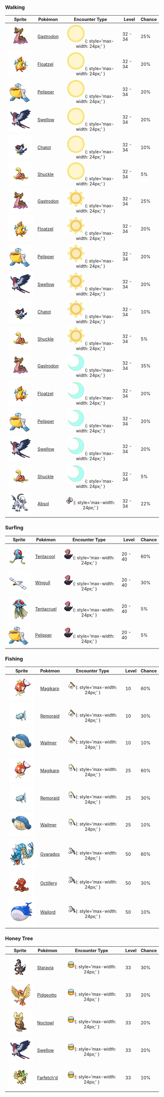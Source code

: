 ### Walking

| Sprite | Pokémon | Encounter Type | Level | Chance |
|:------:|---------|:--------------:|-------|--------|
| ![Gastrodon](../../assets/sprites/gastrodon/front.gif "Gastrodon") | [Gastrodon](../../pokemon/gastrodon.md/) | ![Morning](../../assets/encounter_types/morning.png "Morning"){: style='max-width: 24px;' } | 32 - 34 | 25% |
| ![Floatzel](../../assets/sprites/floatzel/front.gif "Floatzel") | [Floatzel](../../pokemon/floatzel.md/) | ![Morning](../../assets/encounter_types/morning.png "Morning"){: style='max-width: 24px;' } | 32 - 34 | 20% |
| ![Pelipper](../../assets/sprites/pelipper/front.gif "Pelipper") | [Pelipper](../../pokemon/pelipper.md/) | ![Morning](../../assets/encounter_types/morning.png "Morning"){: style='max-width: 24px;' } | 32 - 34 | 20% |
| ![Swellow](../../assets/sprites/swellow/front.gif "Swellow") | [Swellow](../../pokemon/swellow.md/) | ![Morning](../../assets/encounter_types/morning.png "Morning"){: style='max-width: 24px;' } | 32 - 34 | 20% |
| ![Chatot](../../assets/sprites/chatot/front.gif "Chatot") | [Chatot](../../pokemon/chatot.md/) | ![Morning](../../assets/encounter_types/morning.png "Morning"){: style='max-width: 24px;' } | 32 - 34 | 10% |
| ![Shuckle](../../assets/sprites/shuckle/front.gif "Shuckle") | [Shuckle](../../pokemon/shuckle.md/) | ![Morning](../../assets/encounter_types/morning.png "Morning"){: style='max-width: 24px;' } | 32 - 34 | 5% |
| ![Gastrodon](../../assets/sprites/gastrodon/front.gif "Gastrodon") | [Gastrodon](../../pokemon/gastrodon.md/) | ![Day](../../assets/encounter_types/day.png "Day"){: style='max-width: 24px;' } | 32 - 34 | 25% |
| ![Floatzel](../../assets/sprites/floatzel/front.gif "Floatzel") | [Floatzel](../../pokemon/floatzel.md/) | ![Day](../../assets/encounter_types/day.png "Day"){: style='max-width: 24px;' } | 32 - 34 | 20% |
| ![Pelipper](../../assets/sprites/pelipper/front.gif "Pelipper") | [Pelipper](../../pokemon/pelipper.md/) | ![Day](../../assets/encounter_types/day.png "Day"){: style='max-width: 24px;' } | 32 - 34 | 20% |
| ![Swellow](../../assets/sprites/swellow/front.gif "Swellow") | [Swellow](../../pokemon/swellow.md/) | ![Day](../../assets/encounter_types/day.png "Day"){: style='max-width: 24px;' } | 32 - 34 | 20% |
| ![Chatot](../../assets/sprites/chatot/front.gif "Chatot") | [Chatot](../../pokemon/chatot.md/) | ![Day](../../assets/encounter_types/day.png "Day"){: style='max-width: 24px;' } | 32 - 34 | 10% |
| ![Shuckle](../../assets/sprites/shuckle/front.gif "Shuckle") | [Shuckle](../../pokemon/shuckle.md/) | ![Day](../../assets/encounter_types/day.png "Day"){: style='max-width: 24px;' } | 32 - 34 | 5% |
| ![Gastrodon](../../assets/sprites/gastrodon/front.gif "Gastrodon") | [Gastrodon](../../pokemon/gastrodon.md/) | ![Night](../../assets/encounter_types/night.png "Night"){: style='max-width: 24px;' } | 32 - 34 | 35% |
| ![Floatzel](../../assets/sprites/floatzel/front.gif "Floatzel") | [Floatzel](../../pokemon/floatzel.md/) | ![Night](../../assets/encounter_types/night.png "Night"){: style='max-width: 24px;' } | 32 - 34 | 20% |
| ![Pelipper](../../assets/sprites/pelipper/front.gif "Pelipper") | [Pelipper](../../pokemon/pelipper.md/) | ![Night](../../assets/encounter_types/night.png "Night"){: style='max-width: 24px;' } | 32 - 34 | 20% |
| ![Swellow](../../assets/sprites/swellow/front.gif "Swellow") | [Swellow](../../pokemon/swellow.md/) | ![Night](../../assets/encounter_types/night.png "Night"){: style='max-width: 24px;' } | 32 - 34 | 20% |
| ![Shuckle](../../assets/sprites/shuckle/front.gif "Shuckle") | [Shuckle](../../pokemon/shuckle.md/) | ![Night](../../assets/encounter_types/night.png "Night"){: style='max-width: 24px;' } | 32 - 34 | 5% |
| ![Absol](../../assets/sprites/absol/front.gif "Absol") | [Absol](../../pokemon/absol.md/) | ![Poké Radar](../../assets/encounter_types/poke_radar.png "Poké Radar"){: style='max-width: 24px;' } | 32 - 34 | 22% |

### Surfing

| Sprite | Pokémon | Encounter Type | Level | Chance |
|:------:|---------|:--------------:|-------|--------|
| ![Tentacool](../../assets/sprites/tentacool/front.gif "Tentacool") | [Tentacool](../../pokemon/tentacool.md/) | ![Surf](../../assets/encounter_types/surf.png "Surf"){: style='max-width: 24px;' } | 20 - 40 | 60% |
| ![Wingull](../../assets/sprites/wingull/front.gif "Wingull") | [Wingull](../../pokemon/wingull.md/) | ![Surf](../../assets/encounter_types/surf.png "Surf"){: style='max-width: 24px;' } | 20 - 40 | 30% |
| ![Tentacruel](../../assets/sprites/tentacruel/front.gif "Tentacruel") | [Tentacruel](../../pokemon/tentacruel.md/) | ![Surf](../../assets/encounter_types/surf.png "Surf"){: style='max-width: 24px;' } | 20 - 40 | 5% |
| ![Pelipper](../../assets/sprites/pelipper/front.gif "Pelipper") | [Pelipper](../../pokemon/pelipper.md/) | ![Surf](../../assets/encounter_types/surf.png "Surf"){: style='max-width: 24px;' } | 20 - 40 | 5% |

### Fishing

| Sprite | Pokémon | Encounter Type | Level | Chance |
|:------:|---------|:--------------:|-------|--------|
| ![Magikarp](../../assets/sprites/magikarp/front.gif "Magikarp") | [Magikarp](../../pokemon/magikarp.md/) | ![Old Rod](../../assets/encounter_types/old_rod.png "Old Rod"){: style='max-width: 24px;' } | 10 | 60% |
| ![Remoraid](../../assets/sprites/remoraid/front.gif "Remoraid") | [Remoraid](../../pokemon/remoraid.md/) | ![Old Rod](../../assets/encounter_types/old_rod.png "Old Rod"){: style='max-width: 24px;' } | 10 | 30% |
| ![Wailmer](../../assets/sprites/wailmer/front.gif "Wailmer") | [Wailmer](../../pokemon/wailmer.md/) | ![Old Rod](../../assets/encounter_types/old_rod.png "Old Rod"){: style='max-width: 24px;' } | 10 | 10% |
| ![Magikarp](../../assets/sprites/magikarp/front.gif "Magikarp") | [Magikarp](../../pokemon/magikarp.md/) | ![Good Rod](../../assets/encounter_types/good_rod.png "Good Rod"){: style='max-width: 24px;' } | 25 | 60% |
| ![Remoraid](../../assets/sprites/remoraid/front.gif "Remoraid") | [Remoraid](../../pokemon/remoraid.md/) | ![Good Rod](../../assets/encounter_types/good_rod.png "Good Rod"){: style='max-width: 24px;' } | 25 | 30% |
| ![Wailmer](../../assets/sprites/wailmer/front.gif "Wailmer") | [Wailmer](../../pokemon/wailmer.md/) | ![Good Rod](../../assets/encounter_types/good_rod.png "Good Rod"){: style='max-width: 24px;' } | 25 | 10% |
| ![Gyarados](../../assets/sprites/gyarados/front.gif "Gyarados") | [Gyarados](../../pokemon/gyarados.md/) | ![Super Rod](../../assets/encounter_types/super_rod.png "Super Rod"){: style='max-width: 24px;' } | 50 | 60% |
| ![Octillery](../../assets/sprites/octillery/front.gif "Octillery") | [Octillery](../../pokemon/octillery.md/) | ![Super Rod](../../assets/encounter_types/super_rod.png "Super Rod"){: style='max-width: 24px;' } | 50 | 30% |
| ![Wailord](../../assets/sprites/wailord/front.gif "Wailord") | [Wailord](../../pokemon/wailord.md/) | ![Super Rod](../../assets/encounter_types/super_rod.png "Super Rod"){: style='max-width: 24px;' } | 50 | 10% |

### Honey Tree

| Sprite | Pokémon | Encounter Type | Level | Chance |
|:------:|---------|:--------------:|-------|--------|
| ![Staravia](../../assets/sprites/staravia/front.gif "Staravia") | [Staravia](../../pokemon/staravia.md/) | ![Honey Tree](../../assets/encounter_types/honey_tree.png "Honey Tree"){: style='max-width: 24px;' } | 33 | 30% |
| ![Pidgeotto](../../assets/sprites/pidgeotto/front.gif "Pidgeotto") | [Pidgeotto](../../pokemon/pidgeotto.md/) | ![Honey Tree](../../assets/encounter_types/honey_tree.png "Honey Tree"){: style='max-width: 24px;' } | 33 | 20% |
| ![Noctowl](../../assets/sprites/noctowl/front.gif "Noctowl") | [Noctowl](../../pokemon/noctowl.md/) | ![Honey Tree](../../assets/encounter_types/honey_tree.png "Honey Tree"){: style='max-width: 24px;' } | 33 | 20% |
| ![Swellow](../../assets/sprites/swellow/front.gif "Swellow") | [Swellow](../../pokemon/swellow.md/) | ![Honey Tree](../../assets/encounter_types/honey_tree.png "Honey Tree"){: style='max-width: 24px;' } | 33 | 20% |
| ![Farfetch'd](../../assets/sprites/farfetchd/front.gif "Farfetch'd") | [Farfetch'd](../../pokemon/farfetchd.md/) | ![Honey Tree](../../assets/encounter_types/honey_tree.png "Honey Tree"){: style='max-width: 24px;' } | 33 | 10% |

